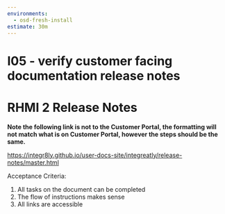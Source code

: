 ```yaml
---
environments:
  - osd-fresh-install
estimate: 30m
---
```


# I05 - verify customer facing documentation release notes

# RHMI 2 Release Notes

**Note the following link is not to the Customer Portal, the formatting will not match what is on Customer Portal, however the steps should be the same.**

https://integr8ly.github.io/user-docs-site/integreatly/release-notes/master.html

Acceptance Criteria:

1. All tasks on the document can be completed
2. The flow of instructions makes sense
3. All links are accessible

